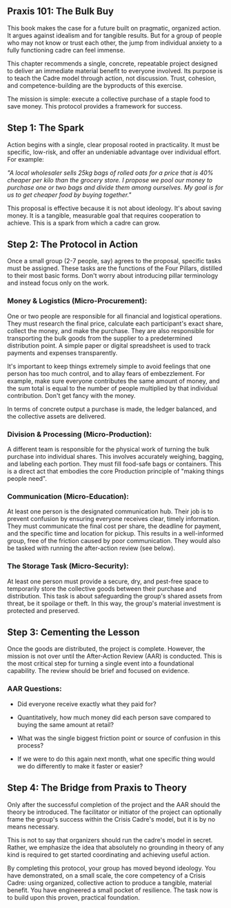## Praxis 101: The Bulk Buy

This book makes the case for a future built on pragmatic, organized action. It argues against idealism and for tangible results. But for a group of people who may not know or trust each other, the jump from individual anxiety to a fully functioning cadre can feel immense.

This chapter recommends a single, concrete, repeatable project designed to deliver an immediate material benefit to everyone involved. Its purpose is to teach the Cadre model through action, not discussion. Trust, cohesion, and competence-building are the byproducts of this exercise.

The mission is simple: execute a collective purchase of a staple food to save money. This protocol provides a framework for success.

## Step 1: The Spark

Action begins with a single, clear proposal rooted in practicality. It must be specific, low-risk, and offer an undeniable advantage over individual effort. For example:

_"A local wholesaler sells 25kg bags of rolled oats for a price that is 40% cheaper per kilo than the grocery store. I propose we pool our money to purchase one or two bags and divide them among ourselves. My goal is for us to get cheaper food by buying together."_

This proposal is effective because it is not about ideology. It's about saving money. It is a tangible, measurable goal that requires cooperation to achieve. This is a spark from which a cadre can grow.

## Step 2: The Protocol in Action

Once a small group (2-7 people, say) agrees to the proposal, specific tasks must be assigned. These tasks are the functions of the Four Pillars, distilled to their most basic forms. Don't worry about introducing pillar terminology and instead focus only on the work.

### Money & Logistics (Micro-Procurement):

One or two people are responsible for all financial and logistical operations. They must research the final price, calculate each participant's exact share, collect the money, and make the purchase. They are also responsible for transporting the bulk goods from the supplier to a predetermined distribution point. A simple paper or digital spreadsheet is used to track payments and expenses transparently.

It's important to keep things extremely simple to avoid feelings that one person has too much control, and to allay fears of embezzlement. For example, make sure everyone contributes the same amount of money, and the sum total is equal to the number of people multiplied by that individual contribution. Don't get fancy with the money.

In terms of concrete output a purchase is made, the ledger balanced, and the collective assets are delivered.

### Division & Processing (Micro-Production):

A different team is responsible for the physical work of turning the bulk purchase into individual shares. This involves accurately weighing, bagging, and labeling each portion. They must fill food-safe bags or containers. This is a direct act that embodies the core Production principle of "making things people need".

### Communication (Micro-Education):

At least one person is the designated communication hub. Their job is to prevent confusion by ensuring everyone receives clear, timely information. They must communicate the final cost per share, the deadline for payment, and the specific time and location for pickup. This results in a well-informed group, free of the friction caused by poor communication. They would also be tasked with running the after-action review (see below).

### The Storage Task (Micro-Security):

At least one person must provide a secure, dry, and pest-free space to temporarily store the collective goods between their purchase and distribution. This task is about safeguarding the group's shared assets from threat, be it spoilage or theft. In this way, the group's material investment is protected and preserved.

## Step 3: Cementing the Lesson

Once the goods are distributed, the project is complete. However, the mission is not over until the After-Action Review (AAR) is conducted. This is the most critical step for turning a single event into a foundational capability. The review should be brief and focused on evidence.

### AAR Questions:

- Did everyone receive exactly what they paid for?

- Quantitatively, how much money did each person save compared to buying the same amount at retail?

- What was the single biggest friction point or source of confusion in this process?

- If we were to do this again next month, what one specific thing would we do differently to make it faster or easier?

## Step 4: The Bridge from Praxis to Theory

Only after the successful completion of the project and the AAR should the theory be introduced. The facilitator or initiator of the project can optionally frame the group's success within the Crisis Cadre's model, but it is by no means necessary.

This is not to say that organizers should run the cadre's model in secret. Rather, we emphasize the idea that absolutely no grounding in theory of any kind is required to get started coordinating and achieving useful action.

By completing this protocol, your group has moved beyond ideology. You have demonstrated, on a small scale, the core competency of a Crisis Cadre: using organized, collective action to produce a tangible, material benefit. You have engineered a small pocket of resilience. The task now is to build upon this proven, practical foundation.

